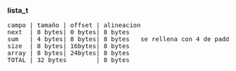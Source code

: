 ### lista_t  
<pre>
campo | tamaño | offset | alineacion  
next  | 8 bytes| 0 bytes| 8 bytes  
sum   | 4 bytes| 8 bytes| 8 bytes   se rellena con 4 de padding, ya que el proximo elemento se alinea a 8  
size  | 8 bytes| 16bytes| 8 bytes  
array | 8 bytes| 24bytes| 8 bytes   
TOTAL | 32 bytes        | 8 bytes  
</pre>
